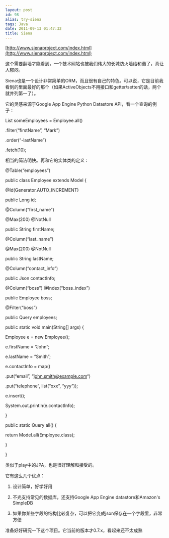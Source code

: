 ```yaml
---
layout: post
id: 98
alias: try-siena
tags: Java
date: 2011-09-13 01:47:32
title: Siena
---
```


[http://www.sienaproject.com/index.html](http://www.sienaproject.com/index.html)

这个需要翻墙才能看到，一个技术网站也被我们伟大的长城防火墙给和谐了，真让人郁闷。

Siena也是一个设计非常简单的ORM，而且很有自己的特色。可以说，它是目前我看到的里面最好的那个（如果ActiveObjects不用接口和getter/setter的话，两个就并列第一了）。

它的灵感来源于Google App Engine Python Datastore API，看一个查询的例子：

List<Employee> someEmployees = Employee.all()

.filter(&#8220;firstName&#8221;, &#8220;Mark&#8221;)

.order(&#8220;-lastName&#8221;)

.fetch(10);<span id="more-98"></span>

相当的简洁明快。再和它的实体类的定义：

@Table(&#8220;employees&#8221;)

public class Employee extends Model {

@Id(Generator.AUTO_INCREMENT)

public Long id;

@Column(&#8220;first_name&#8221;)

@Max(200) @NotNull

public String firstName;

@Column(&#8220;last_name&#8221;)

@Max(200) @NotNull

public String lastName;

@Column(&#8220;contact_info&#8221;)

public Json contactInfo;

@Column(&#8220;boss&#8221;) @Index(&#8220;boss_index&#8221;)

public Employee boss;

@Filter(&#8220;boss&#8221;)

public Query<Employee> employees;

public static void main(String[] args) {

Employee e = new Employee();

e.firstName = &#8220;John&#8221;;

e.lastName = &#8220;Smith&#8221;;

e.contactInfo = map()

.put(&#8220;email&#8221;, &#8220;[john.smith@example.com](mailto:john.smith@example.com)&#8220;)

.put(&#8220;telephone&#8221;, list(&#8220;xxx&#8221;, &#8220;yyy&#8221;));

e.insert();

System.out.println(e.contactInfo);

}

public static Query<Employee> all() {

return Model.all(Employee.class);

}

}

类似于play中的JPA，也是很好理解和接受的。

它有这么几个优点：

1. 设计简单，好学好用

2. 不光支持常见的数据库，还支持Google App Engine datastore和Amazon's SimpleDB

3. 如果你某些字段的结构比较复杂，可以把它变成json保存在一个字段里，非常方便

准备好好研究一下这个项目。它当前的版本才0.7.x，看起来还不太成熟
